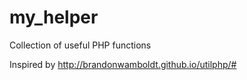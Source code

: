# my_helper
Collection of useful PHP functions

Inspired by http://brandonwamboldt.github.io/utilphp/#
